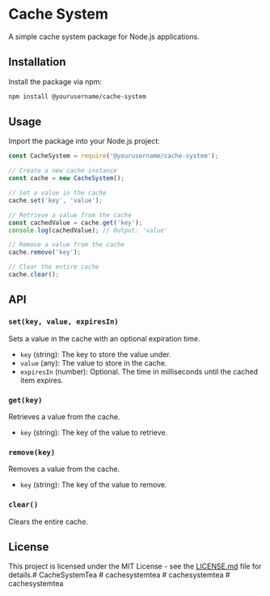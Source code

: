 # Cache System

A simple cache system package for Node.js applications.

## Installation

Install the package via npm:

```bash
npm install @yourusername/cache-system
```

## Usage

Import the package into your Node.js project:

```javascript
const CacheSystem = require('@yourusername/cache-system');

// Create a new cache instance
const cache = new CacheSystem();

// Set a value in the cache
cache.set('key', 'value');

// Retrieve a value from the cache
const cachedValue = cache.get('key');
console.log(cachedValue); // Output: 'value'

// Remove a value from the cache
cache.remove('key');

// Clear the entire cache
cache.clear();
```

## API

### `set(key, value, expiresIn)`

Sets a value in the cache with an optional expiration time.

- `key` (string): The key to store the value under.
- `value` (any): The value to store in the cache.
- `expiresIn` (number): Optional. The time in milliseconds until the cached item expires.

### `get(key)`

Retrieves a value from the cache.

- `key` (string): The key of the value to retrieve.

### `remove(key)`

Removes a value from the cache.

- `key` (string): The key of the value to remove.

### `clear()`

Clears the entire cache.

## License

This project is licensed under the MIT License - see the [LICENSE.md](LICENSE.md) file for details.#   C a c h e S y s t e m T e a  
 #   c a c h e s y s t e m t e a  
 #   c a c h e s y s t e m t e a  
 #   c a c h e s y s t e m t e a  
 